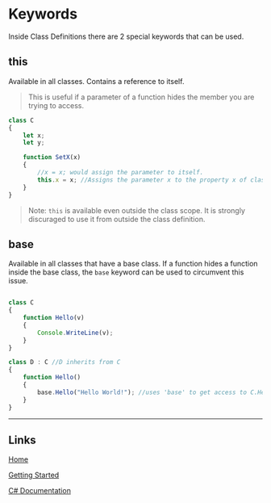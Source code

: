 # Keywords

Inside Class Definitions there are 2 special keywords that can be used.

## this

Available in all classes. Contains a reference to itself.

> This is useful if a parameter of a function hides the member you are trying to access.

```js
class C
{
	let x;
	let y;

	function SetX(x)
	{
		//x = x; would assign the parameter to itself.
		this.x = x; //Assigns the parameter x to the property x of class C
	}
}
```

> Note: `this` is available even outside the class scope. It is strongly discuraged to use it from outside the class definition.

## base

Available in all classes that have a base class.
If a function hides a function inside the base class, the `base` keyword can be used to circumvent this issue.

```js

class C
{
	function Hello(v)
	{
		Console.WriteLine(v);
	}
}

class D : C //D inherits from C
{
	function Hello()
	{
		base.Hello("Hello World!"); //uses 'base' to get access to C.Hello(v) instead of D.Hello()
	}
}


```

___

## Links

[Home](../../Readme.md)

[Getting Started](../../GettingStarted.md)

[C# Documentation](/index.html)